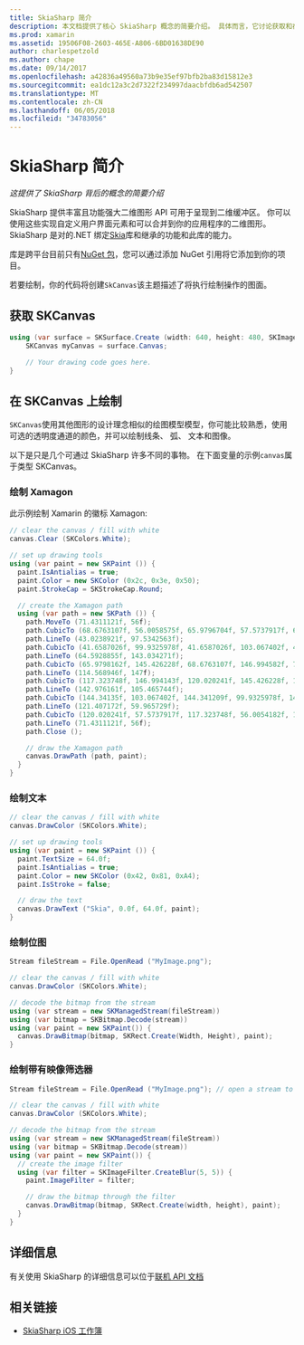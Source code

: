 ```yaml
---
title: SkiaSharp 简介
description: 本文档提供了核心 SkiaSharp 概念的简要介绍。 具体而言，它讨论获取和在 SKCanvas 上进行绘制。
ms.prod: xamarin
ms.assetid: 19506F08-2603-465E-A806-6BD01638DE90
author: charlespetzold
ms.author: chape
ms.date: 09/14/2017
ms.openlocfilehash: a42836a49560a73b9e35ef97bfb2ba83d15812e3
ms.sourcegitcommit: ea1dc12a3c2d7322f234997daacbfdb6ad542507
ms.translationtype: MT
ms.contentlocale: zh-CN
ms.lasthandoff: 06/05/2018
ms.locfileid: "34783056"
---
```

# <a name="an-introduction-to-skiasharp"></a>SkiaSharp 简介

_这提供了 SkiaSharp 背后的概念的简要介绍_

SkiaSharp 提供丰富且功能强大二维图形 API 可用于呈现到二维缓冲区。  你可以使用这些实现自定义用户界面元素和可以合并到你的应用程序的二维图形。  SkiaSharp 是对的.NET 绑定[Skia](https://skia.org)库和继承的功能和此库的能力。

库是跨平台目前只有[NuGet 包](https://www.nuget.org/packages/SkiaSharp)，您可以通过添加 NuGet 引用将它添加到你的项目。

若要绘制，你的代码将创建`SkCanvas`该主题描述了将执行绘制操作的图面。

## <a name="obtaining-an-skcanvas"></a>获取 SKCanvas

```csharp
using (var surface = SKSurface.Create (width: 640, height: 480, SKImageInfo.PlatformColorType, SKAlphaType.Premul)) {
    SKCanvas myCanvas = surface.Canvas;

    // Your drawing code goes here.
}
```

## <a name="drawing-on-skcanvas"></a>在 SKCanvas 上绘制

`SKCanvas`使用其他图形的设计理念相似的绘图模型模型，你可能比较熟悉，使用可选的透明度通道的颜色，并可以绘制线条、 弧、 文本和图像。

以下是只是几个可通过 SkiaSharp 许多不同的事物。  在下面变量的示例`canvas`属于类型 SKCanvas。

### <a name="drawing-xamagon"></a>绘制 Xamagon

此示例绘制 Xamarin 的徽标 Xamagon:

```csharp
// clear the canvas / fill with white
canvas.Clear (SKColors.White);

// set up drawing tools
using (var paint = new SKPaint ()) {
  paint.IsAntialias = true;
  paint.Color = new SKColor (0x2c, 0x3e, 0x50);
  paint.StrokeCap = SKStrokeCap.Round;

  // create the Xamagon path
  using (var path = new SKPath ()) {
    path.MoveTo (71.4311121f, 56f);
    path.CubicTo (68.6763107f, 56.0058575f, 65.9796704f, 57.5737917f, 64.5928855f, 59.965729f);
    path.LineTo (43.0238921f, 97.5342563f);
    path.CubicTo (41.6587026f, 99.9325978f, 41.6587026f, 103.067402f, 43.0238921f, 105.465744f);
    path.LineTo (64.5928855f, 143.034271f);
    path.CubicTo (65.9798162f, 145.426228f, 68.6763107f, 146.994582f, 71.4311121f, 147f);
    path.LineTo (114.568946f, 147f);
    path.CubicTo (117.323748f, 146.994143f, 120.020241f, 145.426228f, 121.407172f, 143.034271f);
    path.LineTo (142.976161f, 105.465744f);
    path.CubicTo (144.34135f, 103.067402f, 144.341209f, 99.9325978f, 142.976161f, 97.5342563f);
    path.LineTo (121.407172f, 59.965729f);
    path.CubicTo (120.020241f, 57.5737917f, 117.323748f, 56.0054182f, 114.568946f, 56f);
    path.LineTo (71.4311121f, 56f);
    path.Close ();

    // draw the Xamagon path
    canvas.DrawPath (path, paint);
  }
}
```

### <a name="drawing-text"></a>绘制文本

```csharp
// clear the canvas / fill with white
canvas.DrawColor (SKColors.White);

// set up drawing tools
using (var paint = new SKPaint ()) {
  paint.TextSize = 64.0f;
  paint.IsAntialias = true;
  paint.Color = new SKColor (0x42, 0x81, 0xA4);
  paint.IsStroke = false;

  // draw the text
  canvas.DrawText ("Skia", 0.0f, 64.0f, paint);
}
```

### <a name="drawing-bitmaps"></a>绘制位图

```csharp
Stream fileStream = File.OpenRead ("MyImage.png");

// clear the canvas / fill with white
canvas.DrawColor (SKColors.White);

// decode the bitmap from the stream
using (var stream = new SKManagedStream(fileStream))
using (var bitmap = SKBitmap.Decode(stream))
using (var paint = new SKPaint()) {
  canvas.DrawBitmap(bitmap, SKRect.Create(Width, Height), paint);
}
```

### <a name="drawing-with-image-filters"></a>绘制带有映像筛选器

```csharp
Stream fileStream = File.OpenRead ("MyImage.png"); // open a stream to an image file

// clear the canvas / fill with white
canvas.DrawColor (SKColors.White);

// decode the bitmap from the stream
using (var stream = new SKManagedStream(fileStream))
using (var bitmap = SKBitmap.Decode(stream))
using (var paint = new SKPaint()) {
  // create the image filter
  using (var filter = SKImageFilter.CreateBlur(5, 5)) {
    paint.ImageFilter = filter;

    // draw the bitmap through the filter
    canvas.DrawBitmap(bitmap, SKRect.Create(width, height), paint);
  }
}
```

## <a name="more-information"></a>详细信息

有关使用 SkiaSharp 的详细信息可以位于[联机 API 文档](https://developer.xamarin.com/api/namespace/SkiaSharp/)


## <a name="related-links"></a>相关链接

- [SkiaSharp iOS 工作簿](https://developer.xamarin.com/workbooks/graphics/skiasharp/logo/skialogo-ios.workbook)
